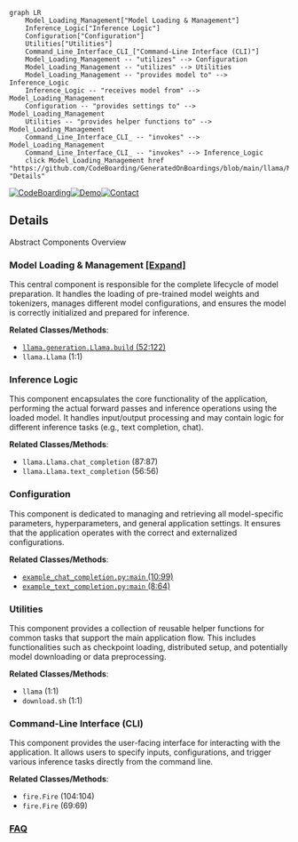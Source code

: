```mermaid
graph LR
    Model_Loading_Management["Model Loading & Management"]
    Inference_Logic["Inference Logic"]
    Configuration["Configuration"]
    Utilities["Utilities"]
    Command_Line_Interface_CLI_["Command-Line Interface (CLI)"]
    Model_Loading_Management -- "utilizes" --> Configuration
    Model_Loading_Management -- "utilizes" --> Utilities
    Model_Loading_Management -- "provides model to" --> Inference_Logic
    Inference_Logic -- "receives model from" --> Model_Loading_Management
    Configuration -- "provides settings to" --> Model_Loading_Management
    Utilities -- "provides helper functions to" --> Model_Loading_Management
    Command_Line_Interface_CLI_ -- "invokes" --> Model_Loading_Management
    Command_Line_Interface_CLI_ -- "invokes" --> Inference_Logic
    click Model_Loading_Management href "https://github.com/CodeBoarding/GeneratedOnBoardings/blob/main/llama/Model_Loading_Management.md" "Details"
```

[![CodeBoarding](https://img.shields.io/badge/Generated%20by-CodeBoarding-9cf?style=flat-square)](https://github.com/CodeBoarding/GeneratedOnBoardings)[![Demo](https://img.shields.io/badge/Try%20our-Demo-blue?style=flat-square)](https://www.codeboarding.org/demo)[![Contact](https://img.shields.io/badge/Contact%20us%20-%20contact@codeboarding.org-lightgrey?style=flat-square)](mailto:contact@codeboarding.org)

## Details

Abstract Components Overview

### Model Loading & Management [[Expand]](./Model_Loading_Management.md)
This central component is responsible for the complete lifecycle of model preparation. It handles the loading of pre-trained model weights and tokenizers, manages different model configurations, and ensures the model is correctly initialized and prepared for inference.


**Related Classes/Methods**:

- <a href="https://github.com/meta-llama/llama/blob/main/llama/generation.py#L52-L122" target="_blank" rel="noopener noreferrer">`llama.generation.Llama.build` (52:122)</a>
- `llama.Llama` (1:1)


### Inference Logic
This component encapsulates the core functionality of the application, performing the actual forward passes and inference operations using the loaded model. It handles input/output processing and may contain logic for different inference tasks (e.g., text completion, chat).


**Related Classes/Methods**:

- `llama.Llama.chat_completion` (87:87)
- `llama.Llama.text_completion` (56:56)


### Configuration
This component is dedicated to managing and retrieving all model-specific parameters, hyperparameters, and general application settings. It ensures that the application operates with the correct and externalized configurations.


**Related Classes/Methods**:

- <a href="https://github.com/meta-llama/llama/blob/main/example_chat_completion.py#L10-L99" target="_blank" rel="noopener noreferrer">`example_chat_completion.py:main` (10:99)</a>
- <a href="https://github.com/meta-llama/llama/blob/main/example_text_completion.py#L8-L64" target="_blank" rel="noopener noreferrer">`example_text_completion.py:main` (8:64)</a>


### Utilities
This component provides a collection of reusable helper functions for common tasks that support the main application flow. This includes functionalities such as checkpoint loading, distributed setup, and potentially model downloading or data preprocessing.


**Related Classes/Methods**:

- `llama` (1:1)
- `download.sh` (1:1)


### Command-Line Interface (CLI)
This component provides the user-facing interface for interacting with the application. It allows users to specify inputs, configurations, and trigger various inference tasks directly from the command line.


**Related Classes/Methods**:

- `fire.Fire` (104:104)
- `fire.Fire` (69:69)




### [FAQ](https://github.com/CodeBoarding/GeneratedOnBoardings/tree/main?tab=readme-ov-file#faq)